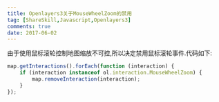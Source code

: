 ```yaml
---
title: Openlayers3关于MouseWheelZoom的禁用
tag: [ShareSkill,Javascript,Openlayers3]
comments: true
date: 2017-06-02
---
```






由于使用鼠标滚轮控制地图缩放不可控,所以决定禁用鼠标滚轮事件.代码如下:

```javascript
map.getInteractions().forEach(function (interaction) {
    if (interaction instanceof ol.interaction.MouseWheelZoom) {
        map.removeInteraction(interaction);
    }
});
```